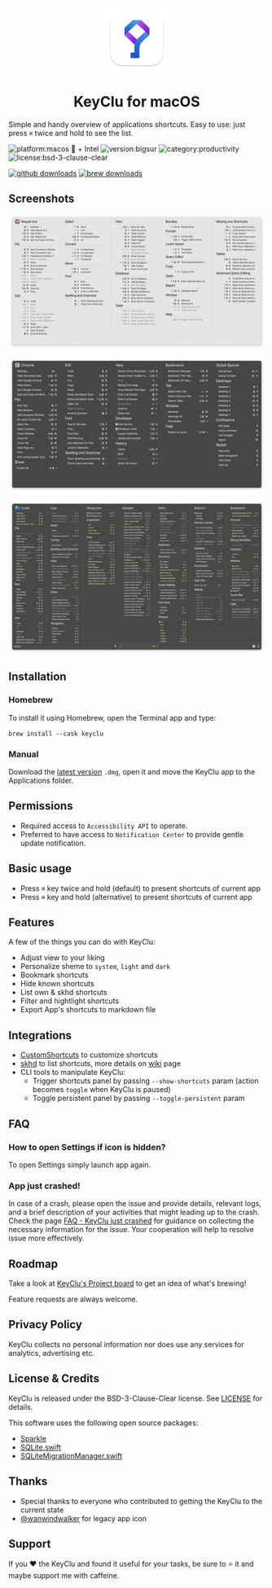 <p align="center">
  <img src="https://github.com/Anze/KeyCluCask/blob/main/img/keyclu.png?raw=true" height="128" />
  <h1 align="center">KeyClu for macOS</h1>
</p>

Simple and handy overview of applications shortcuts. Easy to use: just press `⌘` twice and hold to see the list.

![platform:macos  + Intel](https://img.shields.io/badge/platform-macOS%20%20%20+%20Intel-2F3640.svg)
![version:bigsur](https://img.shields.io/badge/requirements-Big%20Sur%2B-337AFF.svg)
![category:productivity](https://img.shields.io/badge/category-productivity-blue.svg)
![license:bsd-3-clause-clear](https://img.shields.io/badge/license-BSD--3--Clause--Clear-orange.svg)

[![github downloads](https://img.shields.io/github/downloads/Anze/KeyCluCask/total.svg?label=github%20downloads)](https://github.com/Anze/KeyCluCask/releases/latest)
[![brew downloads](https://img.shields.io/badge/dynamic/json.svg?url=https://formulae.brew.sh/api/cask/keyclu.json&query=$.analytics.install[%27365d%27].keyclu&label=homebrew%20installs&color=brightgreen)](https://formulae.brew.sh/cask/keyclu)

## Screenshots
![screenshot1](https://raw.githubusercontent.com/Anze/KeyCluCask/main/img/screenshot_1.png)

![screenshot2](https://raw.githubusercontent.com/Anze/KeyCluCask/main/img/screenshot_2.png)

![screenshot3](https://raw.githubusercontent.com/Anze/KeyCluCask/main/img/screenshot_3.png)

## Installation
### Homebrew
To install it using Homebrew, open the Terminal app and type:
```
brew install --cask keyclu
```
### Manual
Download the [latest version](https://github.com/Anze/KeyCluCask/releases/latest) `.dmg`, open it and move the KeyClu app to the Applications folder.

## Permissions
* Required access to `Accessibility API` to operate.
* Preferred to have access to `Notification Center` to provide gentle update notification.

## Basic usage
* Press `⌘` key twice and hold (default) to present shortcuts of current app
* Press `⌘` key and hold (alternative) to present shortcuts of current app

## Features
A few of the things you can do with KeyClu:
* Adjust view to your liking
* Personalize sheme to `system`, `light` and `dark`
* Bookmark shortcuts
* Hide known shortcuts
* List own & skhd shortcuts
* Filter and hightlight shortcuts
* Export App's shortcuts to markdown file

## Integrations
* [CustomShortcuts](https://www.houdah.com/customShortcuts/) to customize shortcuts
* [skhd](https://github.com/koekeishiya/skhd) to list shortcuts, more details on [wiki](https://github.com/Anze/KeyCluCask/wiki/Integrations-%E2%80%90-skhd) page
* CLI tools to manipulate KeyClu:
  - Trigger shortcuts panel by passing `--show-shortcuts` param (action becomes `toggle` when KeyClu is paused)
  - Toggle persistent panel by passing `--toggle-persistent` param

## FAQ
### How to open Settings if icon is hidden?
To open Settings simply launch app again.

### App just crashed!
In case of a crash, please open the issue and provide details, relevant logs, and a brief description of your activities that might leading up to the crash. Check the page [FAQ - KeyClu just crashed](https://github.com/Anze/KeyCluCask/wiki/FAQ#keyclu-just-crashed) for guidance on collecting the necessary information for the issue. Your cooperation will help to resolve issue more effectively.

## Roadmap
Take a look at [KeyClu's Project board](https://github.com/users/Anze/projects/1) to get an idea of what's brewing!

Feature requests are always welcome.

## Privacy Policy
KeyClu collects no personal information nor does use any services for analytics, advertising etc.

## License & Credits
KeyClu is released under the BSD-3-Clause-Clear license. See [LICENSE](LICENSE) for details.

This software uses the following open source packages:
* [Sparkle](https://github.com/sparkle-project/Sparkle)
* [SQLite.swift](https://github.com/stephencelis/SQLite.swift)
* [SQLiteMigrationManager.swift](https://github.com/garriguv/SQLiteMigrationManager.swift)

## Thanks
* Special thanks to everyone who contributed to getting the KeyClu to the current state
* [@wanwindwalker](https://github.com/wanwindwalker) for legacy app icon

## Support
If you ❤️ the KeyClu and found it useful for your tasks, be sure to ⭐ it and maybe support me with caffeine.


